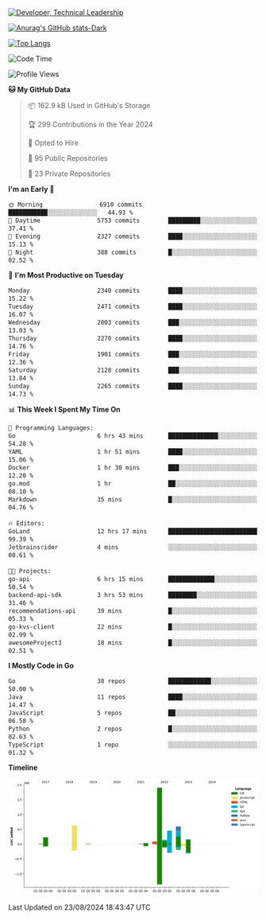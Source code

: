 <div>
  <a href="https://www.linkedin.com/in/arielpineiro/" target="_blank" rel="nofollow noopener noreferrer">
    <img src="https://img.shields.io/badge/-LinkedIn-%230077B5?style=for-the-badge&logo=linkedin&logoColor=white" alt="Developer, Technical Leadership" title="Ariel Piñeiro">
  </a>
</div>

[![Anurag's GitHub stats-Dark](https://github-readme-stats.vercel.app/api?username=arielsrv&show_icons=true&theme=dark#gh-dark-mode-only)](https://github.com/anuraghazra/github-readme-stats#gh-dark-mode-only)

[![Top Langs](https://github-readme-stats.vercel.app/api/top-langs/?username=arielsrv&layout=compact&langs_count=10&theme=dark#gh-dark-mode-only)](https://github.com/anuraghazra/github-readme-stats&theme=dark#gh-dark-mode-only)

<!--START_SECTION:waka-->
![Code Time](http://img.shields.io/badge/Code%20Time-1%2C029%20hrs%2033%20mins-blue)

![Profile Views](http://img.shields.io/badge/Profile%20Views-8-blue)

**🐱 My GitHub Data** 

> 📦 162.9 kB Used in GitHub's Storage 
 > 
> 🏆 299 Contributions in the Year 2024
 > 
> 💼 Opted to Hire
 > 
> 📜 95 Public Repositories 
 > 
> 🔑 23 Private Repositories 
 > 
**I'm an Early 🐤** 

```text
🌞 Morning                6910 commits        ███████████░░░░░░░░░░░░░░   44.93 % 
🌆 Daytime                5753 commits        █████████░░░░░░░░░░░░░░░░   37.41 % 
🌃 Evening                2327 commits        ████░░░░░░░░░░░░░░░░░░░░░   15.13 % 
🌙 Night                  388 commits         █░░░░░░░░░░░░░░░░░░░░░░░░   02.52 % 
```
📅 **I'm Most Productive on Tuesday** 

```text
Monday                   2340 commits        ████░░░░░░░░░░░░░░░░░░░░░   15.22 % 
Tuesday                  2471 commits        ████░░░░░░░░░░░░░░░░░░░░░   16.07 % 
Wednesday                2003 commits        ███░░░░░░░░░░░░░░░░░░░░░░   13.03 % 
Thursday                 2270 commits        ████░░░░░░░░░░░░░░░░░░░░░   14.76 % 
Friday                   1901 commits        ███░░░░░░░░░░░░░░░░░░░░░░   12.36 % 
Saturday                 2128 commits        ███░░░░░░░░░░░░░░░░░░░░░░   13.84 % 
Sunday                   2265 commits        ████░░░░░░░░░░░░░░░░░░░░░   14.73 % 
```


📊 **This Week I Spent My Time On** 

```text
💬 Programming Languages: 
Go                       6 hrs 43 mins       ██████████████░░░░░░░░░░░   54.28 % 
YAML                     1 hr 51 mins        ████░░░░░░░░░░░░░░░░░░░░░   15.06 % 
Docker                   1 hr 30 mins        ███░░░░░░░░░░░░░░░░░░░░░░   12.20 % 
go.mod                   1 hr                ██░░░░░░░░░░░░░░░░░░░░░░░   08.10 % 
Markdown                 35 mins             █░░░░░░░░░░░░░░░░░░░░░░░░   04.76 % 

🔥 Editors: 
GoLand                   12 hrs 17 mins      █████████████████████████   99.39 % 
Jetbrainsrider           4 mins              ░░░░░░░░░░░░░░░░░░░░░░░░░   00.61 % 

🐱‍💻 Projects: 
go-api                   6 hrs 15 mins       █████████████░░░░░░░░░░░░   50.54 % 
backend-api-sdk          3 hrs 53 mins       ████████░░░░░░░░░░░░░░░░░   31.46 % 
recommendations-api      39 mins             █░░░░░░░░░░░░░░░░░░░░░░░░   05.33 % 
go-kvs-client            22 mins             █░░░░░░░░░░░░░░░░░░░░░░░░   02.99 % 
awesomeProject3          18 mins             █░░░░░░░░░░░░░░░░░░░░░░░░   02.51 % 
```

**I Mostly Code in Go** 

```text
Go                       38 repos            ████████████░░░░░░░░░░░░░   50.00 % 
Java                     11 repos            ████░░░░░░░░░░░░░░░░░░░░░   14.47 % 
JavaScript               5 repos             ██░░░░░░░░░░░░░░░░░░░░░░░   06.58 % 
Python                   2 repos             █░░░░░░░░░░░░░░░░░░░░░░░░   02.63 % 
TypeScript               1 repo              ░░░░░░░░░░░░░░░░░░░░░░░░░   01.32 % 
```



**Timeline**

![Lines of Code chart](https://raw.githubusercontent.com/arielsrv/arielsrv/main/assets/bar_graph.png)


 Last Updated on 23/08/2024 18:43:47 UTC
<!--END_SECTION:waka-->
